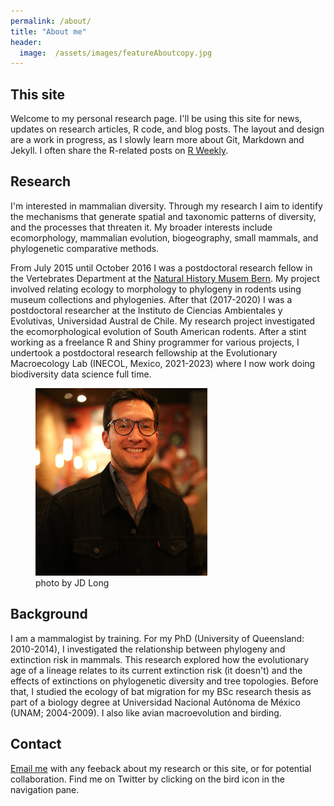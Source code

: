```yaml
---
permalink: /about/
title: "About me"
header:
  image:  /assets/images/featureAboutcopy.jpg
---  
```



## This site
Welcome to my personal research page. I'll be using this site for news, updates on research articles, R code, and blog posts. The layout and design are a work in progress, as I slowly learn more about Git, Markdown and Jekyll. I often share the R-related posts on [R Weekly](https://rweekly.org).

## Research

I'm interested in mammalian diversity. Through my research I aim to identify the mechanisms that generate spatial and taxonomic patterns of diversity, and the processes that threaten it. My broader interests include ecomorphology, mammalian evolution, biogeography, small mammals, and phylogenetic comparative methods. 

From July 2015 until October 2016 I was a postdoctoral research fellow in the Vertebrates Department at the [Natural History Musem Bern](https://www.nmbe.ch/en). My project involved relating ecology to morphology to phylogeny in rodents using museum collections and phylogenies. After that (2017-2020) I was a postdoctoral researcher at the Instituto de Ciencias Ambientales y Evolutivas, Universidad Austral de Chile. My research project investigated the ecomorphological evolution of South American rodents. After a stint working as a freelance R and Shiny programmer for various projects, I undertook a postdoctoral research fellowship at the Evolutionary Macroecology Lab (INECOL, Mexico, 2021-2023) where I now work doing biodiversity data science full time.


<figure>
    <a href="/assets/images/luisdrst.JPG"><img src="/assets/images/luisdrst.JPG" height= "300"></a>
        <figcaption>photo by JD Long</figcaption>
</figure>

## Background

I am a mammalogist by training. For my PhD (University of Queensland: 2010-2014), I investigated the relationship between phylogeny and extinction risk in mammals. This research explored how the evolutionary age of a lineage relates to its current extinction risk (it doesn't) and the effects of extinctions on phylogenetic diversity and tree topologies. Before that, I studied the ecology of bat migration for my BSc research thesis as part of a biology degree at Universidad Nacional Autónoma de México (UNAM; 2004-2009). I also like avian macroevolution and birding.

## Contact 

[Email me](mailto:luisd@ciencias.unam.mx) with any feeback about my research or this site, or for potential collaboration. Find me on Twitter by clicking on the bird icon in the navigation pane.






